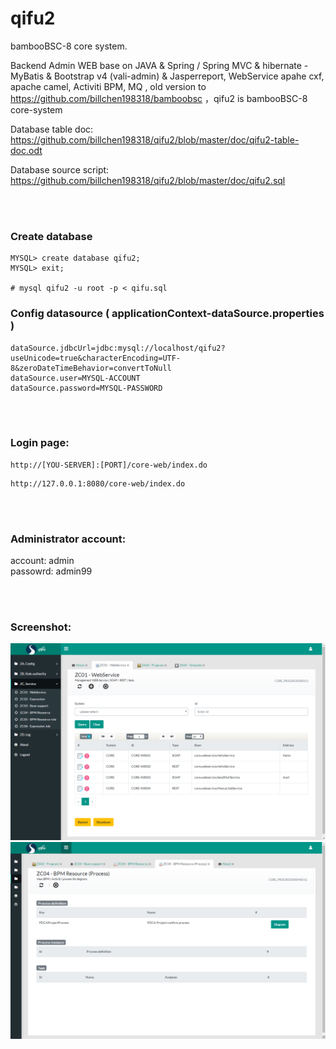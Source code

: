 # qifu2
bambooBSC-8 core system.

Backend Admin WEB base on JAVA & Spring / Spring MVC & hibernate - MyBatis & Bootstrap v4 (vali-admin) & Jasperreport, WebService apahe cxf, apache camel, Activiti BPM, MQ , old version to https://github.com/billchen198318/bamboobsc ，qifu2 is bambooBSC-8 core-system

Database table doc:
https://github.com/billchen198318/qifu2/blob/master/doc/qifu2-table-doc.odt

Database source script:
https://github.com/billchen198318/qifu2/blob/master/doc/qifu2.sql


<br>
<br>

### Create database

```
MYSQL> create database qifu2;
MYSQL> exit;

# mysql qifu2 -u root -p < qifu.sql

```

### Config datasource ( applicationContext-dataSource.properties )

```
dataSource.jdbcUrl=jdbc:mysql://localhost/qifu2?useUnicode=true&characterEncoding=UTF-8&zeroDateTimeBehavior=convertToNull
dataSource.user=MYSQL-ACCOUNT
dataSource.password=MYSQL-PASSWORD
```

<br>
<br>

### Login page:
```
http://[YOU-SERVER]:[PORT]/core-web/index.do
```

```
http://127.0.0.1:8080/core-web/index.do
```

<br>
<br>

### Administrator account: 
account: admin <br>
passowrd: admin99 <br>


<br>
<br>

### Screenshot: 

<img alt="demo1" src="https://raw.githubusercontent.com/billchen198318/qifu2/master/doc/pic/qifu2-001.png">
<img alt="demo2" src="https://raw.githubusercontent.com/billchen198318/qifu2/master/doc/pic/qifu2-002.png">


